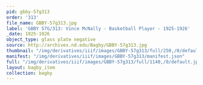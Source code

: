```yaml
---
pid: gbby-57g313
order: '313'
file_name: GBBY-57g313.jpg
label: 'GBBY 57G/313: Vince McNally - Basketball Player - 1925-1926'
_date: 1925-1926
object_type: glass plate negative
source: http://archives.nd.edu/Bagby/GBBY-57g313.jpg
thumbnail: "/img/derivatives/iiif/images/GBBY-57g313/full/250,/0/default.jpg"
manifest: "/img/derivatives/iiif/images/GBBY-57g313/manifest.json"
full: "/img/derivatives/iiif/images/GBBY-57g313/full/1140,/0/default.jpg"
layout: bagby_item
collection: bagby
---
```

